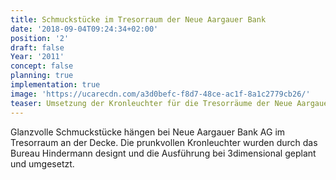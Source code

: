 ```yaml
---
title: Schmuckstücke im Tresorraum der Neue Aargauer Bank
date: '2018-09-04T09:24:34+02:00'
position: '2'
draft: false
Year: '2011'
concept: false
planning: true
implementation: true
image: 'https://ucarecdn.com/a3d0befc-f8d7-48ce-ac1f-8a1c2779cb26/'
teaser: Umsetzung der Kronleuchter für die Tresorräume der Neue Aargauer Bank AG
---
```

Glanzvolle Schmuckstücke hängen bei Neue Aargauer Bank AG im Tresorraum an der Decke. Die prunkvollen Kronleuchter wurden durch das Bureau Hindermann designt und die Ausführung bei 3dimensional geplant und umgesetzt.

